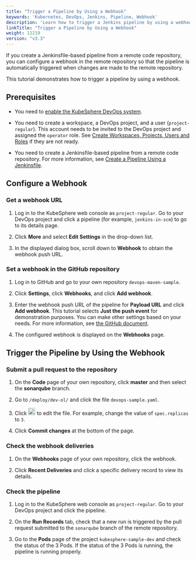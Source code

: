 ```yaml
---
title: "Trigger a Pipeline by Using a Webhook"
keywords: 'Kubernetes, DevOps, Jenkins, Pipeline, Webhook'
description: 'Learn how to trigger a Jenkins pipeline by using a webhook.'
linkTitle: "Trigger a Pipeline by Using a Webhook"
weight: 11219
version: "v3.3"
---
```


If you create a Jenkinsfile-based pipeline from a remote code repository, you can configure a webhook in the remote repository so that the pipeline is automatically triggered when changes are made to the remote repository.

This tutorial demonstrates how to trigger a pipeline by using a webhook.

## Prerequisites

- You need to [enable the KubeSphere DevOps system](../../../../pluggable-components/devops/).
- You need to create a workspace, a DevOps project, and a user (`project-regular`). This account needs to be invited to the DevOps project and assigned the `operator` role. See [Create Workspaces, Projects, Users and Roles](../../../../quick-start/create-workspace-and-project/) if they are not ready.

- You need to create a Jenkinsfile-based pipeline from a remote code repository. For more information, see [Create a Pipeline Using a Jenkinsfile](../create-a-pipeline-using-jenkinsfile/).

## Configure a Webhook

### Get a webhook URL

1. Log in to the KubeSphere web console as `project-regular`. Go to your DevOps project and click a pipeline (for example, `jenkins-in-scm`) to go to its details page.

2. Click **More** and select **Edit Settings** in the drop-down list.

3. In the displayed dialog box, scroll down to **Webhook** to obtain the webhook push URL.

### Set a webhook in the GitHub repository

1. Log in to GitHub and go to your own repository `devops-maven-sample`.

2. Click **Settings**, click **Webhooks**, and click **Add webhook**.

3. Enter the webhook push URL of the pipeline for **Payload URL** and click **Add webhook**. This tutorial selects **Just the push event** for demonstration purposes. You can make other settings based on your needs. For more information, see [the GitHub document](https://docs.github.com/en/developers/webhooks-and-events/webhooks/creating-webhooks).

4. The configured webhook is displayed on the **Webhooks** page.

## Trigger the Pipeline by Using the Webhook

### Submit a pull request to the repository

1. On the **Code** page of your own repository, click **master** and then select the **sonarqube** branch.

2. Go to `/deploy/dev-ol/` and click the file `devops-sample.yaml`.

3. Click <img src="/images/docs/v3.x/devops-user-guide/using-devops/pipeline-webhook/edit-btn.png" width="20px" alt="icon" /> to edit the file. For example, change the value of `spec.replicas` to `3`.

4. Click **Commit changes** at the bottom of the page.

### Check the webhook deliveries

1. On the **Webhooks** page of your own repository, click the webhook.

2. Click **Recent Deliveries** and click a specific delivery record to view its details.

### Check the pipeline

1. Log in to the KubeSphere web console as `project-regular`. Go to your DevOps project and click the pipeline.

2. On the **Run Records** tab, check that a new run is triggered by the pull request submitted to the `sonarqube` branch of the remote repository.

3. Go to the **Pods** page of the project `kubesphere-sample-dev` and check the status of the 3 Pods. If the status of the 3 Pods is running, the pipeline is running properly.



